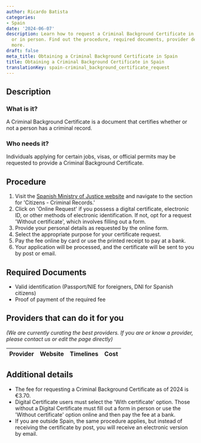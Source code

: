 ```yaml
---
author: Ricardo Batista
categories:
- Spain
date: '2024-06-07'
description: Learn how to request a Criminal Background Certificate in Spain online
  or in person. Find out the procedure, required documents, provider details, and
  more.
draft: false
meta_title: Obtaining a Criminal Background Certificate in Spain
title: Obtaining a Criminal Background Certificate in Spain
translationKey: spain-criminal_background_certificate_request
---
```



## Description
### What is it?
A Criminal Background Certificate is a document that certifies whether or not a person has a criminal record.

### Who needs it?
Individuals applying for certain jobs, visas, or official permits may be requested to provide a Criminal Background Certificate.

## Procedure
1. Visit the [Spanish Ministry of Justice website](https://www.mjusticia.gob.es/) and navigate to the section for 'Citizens - Criminal Records.' 
2. Click on 'Online Request' if you possess a digital certificate, electronic ID, or other methods of electronic identification. If not, opt for a request 'Without certificate', which involves filling out a form.
3. Provide your personal details as requested by the online form.
4. Select the appropriate purpose for your certificate request. 
5. Pay the fee online by card or use the printed receipt to pay at a bank.
6. Your application will be processed, and the certificate will be sent to you by post or email. 

## Required Documents
- Valid identification (Passport/NIE for foreigners, DNI for Spanish citizens)
- Proof of payment of the required fee

## Providers that can do it for you

_(We are currently curating the best providers. If you are or know a provider, please contact us or edit the page directly)_

| Provider        |     Website     |     Timelines    |       Cost      |
| --------------- | --------------- |  :-------------: | :-------------: |

## Additional details
- The fee for requesting a Criminal Background Certificate as of 2024 is €3.70. 
- Digital Certificate users must select the 'With certificate' option. Those without a Digital Certificate must fill out a form in person or use the 'Without certificate' option online and then pay the fee at a bank.
- If you are outside Spain, the same procedure applies, but instead of receiving the certificate by post, you will receive an electronic version by email.